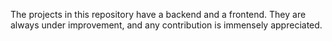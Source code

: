 The projects in this repository have a backend and a frontend. They are always under improvement, and any contribution is immensely appreciated.
